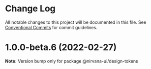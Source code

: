 # Change Log

All notable changes to this project will be documented in this file.
See [Conventional Commits](https://conventionalcommits.org) for commit guidelines.

# 1.0.0-beta.6 (2022-02-27)

**Note:** Version bump only for package @nirvana-ui/design-tokens
